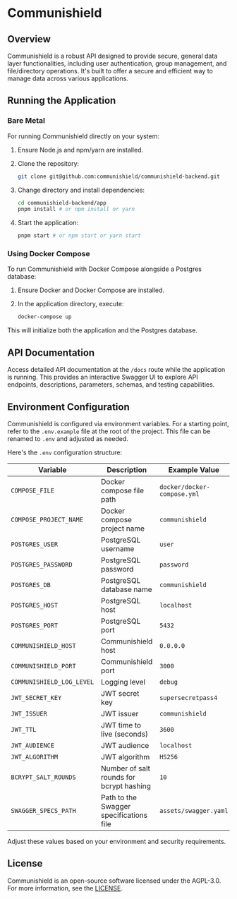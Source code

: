 # Communishield

## Overview

Communishield is a robust API designed to provide secure, general data layer functionalities, including user authentication, group management, and file/directory operations. It's built to offer a secure and efficient way to manage data across various applications.

## Running the Application

### Bare Metal

For running Communishield directly on your system:

1. Ensure Node.js and npm/yarn are installed.
2. Clone the repository:

   ```bash
   git clone git@github.com:communishield/communishield-backend.git
   ```

3. Change directory and install dependencies:

   ```bash
   cd communishield-backend/app
   pnpm install # or npm install or yarn
   ```

4. Start the application:

   ```bash
   pnpm start # or npm start or yarn start
   ```

### Using Docker Compose

To run Communishield with Docker Compose alongside a Postgres database:

1. Ensure Docker and Docker Compose are installed.
2. In the application directory, execute:

   ```bash
   docker-compose up
   ```

This will initialize both the application and the Postgres database.

## API Documentation

Access detailed API documentation at the `/docs` route while the application is running. This provides an interactive Swagger UI to explore API endpoints, descriptions, parameters, schemas, and testing capabilities.

## Environment Configuration

Communishield is configured via environment variables. For a starting point, refer to the `.env.example` file at the root of the project. This file can be renamed to `.env` and adjusted as needed.

Here's the `.env` configuration structure:

| Variable                  | Description                              | Example Value               |
| ------------------------- | ---------------------------------------- | --------------------------- |
| `COMPOSE_FILE`            | Docker compose file path                 | `docker/docker-compose.yml` |
| `COMPOSE_PROJECT_NAME`    | Docker compose project name              | `communishield`             |
| `POSTGRES_USER`           | PostgreSQL username                      | `user`                      |
| `POSTGRES_PASSWORD`       | PostgreSQL password                      | `password`                  |
| `POSTGRES_DB`             | PostgreSQL database name                 | `communishield`             |
| `POSTGRES_HOST`           | PostgreSQL host                          | `localhost`                 |
| `POSTGRES_PORT`           | PostgreSQL port                          | `5432`                      |
| `COMMUNISHIELD_HOST`      | Communishield host                       | `0.0.0.0`                   |
| `COMMUNISHIELD_PORT`      | Communishield port                       | `3000`                      |
| `COMMUNISHIELD_LOG_LEVEL` | Logging level                            | `debug`                     |
| `JWT_SECRET_KEY`          | JWT secret key                           | `supersecretpass4`          |
| `JWT_ISSUER`              | JWT issuer                               | `communishield`             |
| `JWT_TTL`                 | JWT time to live (seconds)               | `3600`                      |
| `JWT_AUDIENCE`            | JWT audience                             | `localhost`                 |
| `JWT_ALGORITHM`           | JWT algorithm                            | `HS256`                     |
| `BCRYPT_SALT_ROUNDS`      | Number of salt rounds for bcrypt hashing | `10`                        |
| `SWAGGER_SPECS_PATH`      | Path to the Swagger specifications file  | `assets/swagger.yaml`       |

Adjust these values based on your environment and security requirements.

## License

Communishield is an open-source software licensed under the AGPL-3.0. For more information, see the [LICENSE](https://github.com/communishield/communishield-backend/blob/main/LICENSE).
